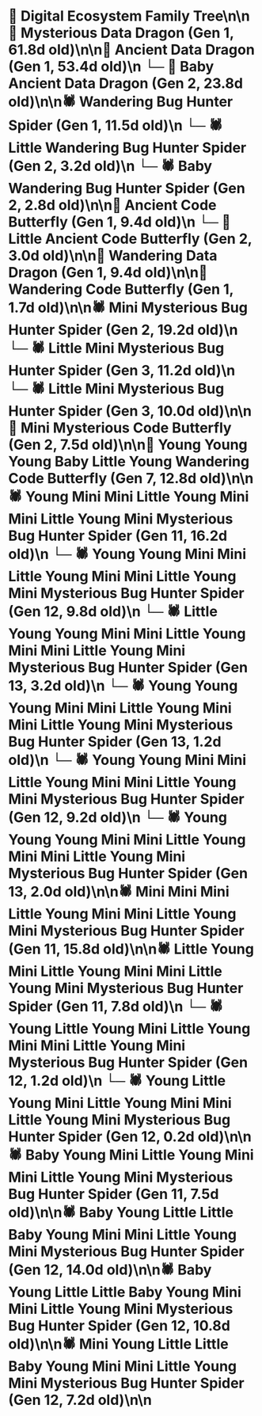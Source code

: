 # 🌳 Digital Ecosystem Family Tree\n\n🐉 Mysterious Data Dragon (Gen 1, 61.8d old)\n\n🐉 Ancient Data Dragon (Gen 1, 53.4d old)\n  └─ 🐉 Baby Ancient Data Dragon (Gen 2, 23.8d old)\n\n🕷️ Wandering Bug Hunter Spider (Gen 1, 11.5d old)\n  └─ 🕷️ Little Wandering Bug Hunter Spider (Gen 2, 3.2d old)\n  └─ 🕷️ Baby Wandering Bug Hunter Spider (Gen 2, 2.8d old)\n\n🦋 Ancient Code Butterfly (Gen 1, 9.4d old)\n  └─ 🦋 Little Ancient Code Butterfly (Gen 2, 3.0d old)\n\n🐉 Wandering Data Dragon (Gen 1, 9.4d old)\n\n🦋 Wandering Code Butterfly (Gen 1, 1.7d old)\n\n🕷️ Mini Mysterious Bug Hunter Spider (Gen 2, 19.2d old)\n  └─ 🕷️ Little Mini Mysterious Bug Hunter Spider (Gen 3, 11.2d old)\n  └─ 🕷️ Little Mini Mysterious Bug Hunter Spider (Gen 3, 10.0d old)\n\n🦋 Mini Mysterious Code Butterfly (Gen 2, 7.5d old)\n\n🦋 Young Young Young Baby Little Young Wandering Code Butterfly (Gen 7, 12.8d old)\n\n🕷️ Young Mini Mini Little Young Mini Mini Little Young Mini Mysterious Bug Hunter Spider (Gen 11, 16.2d old)\n  └─ 🕷️ Young Young Mini Mini Little Young Mini Mini Little Young Mini Mysterious Bug Hunter Spider (Gen 12, 9.8d old)\n    └─ 🕷️ Little Young Young Mini Mini Little Young Mini Mini Little Young Mini Mysterious Bug Hunter Spider (Gen 13, 3.2d old)\n    └─ 🕷️ Young Young Young Mini Mini Little Young Mini Mini Little Young Mini Mysterious Bug Hunter Spider (Gen 13, 1.2d old)\n  └─ 🕷️ Young Young Mini Mini Little Young Mini Mini Little Young Mini Mysterious Bug Hunter Spider (Gen 12, 9.2d old)\n    └─ 🕷️ Young Young Young Mini Mini Little Young Mini Mini Little Young Mini Mysterious Bug Hunter Spider (Gen 13, 2.0d old)\n\n🕷️ Mini Mini Mini Little Young Mini Mini Little Young Mini Mysterious Bug Hunter Spider (Gen 11, 15.8d old)\n\n🕷️ Little Young Mini Little Young Mini Mini Little Young Mini Mysterious Bug Hunter Spider (Gen 11, 7.8d old)\n  └─ 🕷️ Young Little Young Mini Little Young Mini Mini Little Young Mini Mysterious Bug Hunter Spider (Gen 12, 1.2d old)\n  └─ 🕷️ Young Little Young Mini Little Young Mini Mini Little Young Mini Mysterious Bug Hunter Spider (Gen 12, 0.2d old)\n\n🕷️ Baby Young Mini Little Young Mini Mini Little Young Mini Mysterious Bug Hunter Spider (Gen 11, 7.5d old)\n\n🕷️ Baby Young Little Little Baby Young Mini Mini Little Young Mini Mysterious Bug Hunter Spider (Gen 12, 14.0d old)\n\n🕷️ Baby Young Little Little Baby Young Mini Mini Little Young Mini Mysterious Bug Hunter Spider (Gen 12, 10.8d old)\n\n🕷️ Mini Young Little Little Baby Young Mini Mini Little Young Mini Mysterious Bug Hunter Spider (Gen 12, 7.2d old)\n\n